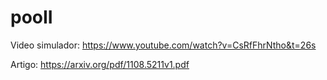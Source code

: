 # pooII

Video simulador: https://www.youtube.com/watch?v=CsRfFhrNtho&t=26s

Artigo: https://arxiv.org/pdf/1108.5211v1.pdf
